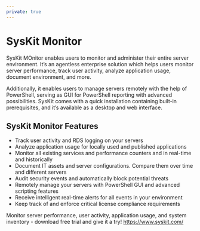 ```yaml
---
private: true
---
```

# SysKit Monitor

SysKit MOnitor enables users to monitor and administer their entire server environment. It’s an agentless enterprise solution which helps users monitor server performance, track user activity, analyze application usage, document environment, and more. 

Additionally, it enables users to manage servers remotely with the help of PowerShell, serving as GUI for PowerShell reporting with advanced possibilities. SysKit comes with a quick installation containing built-in prerequisites, and it’s available as a desktop and web interface.

## SysKit Monitor Features
* Track user activity and RDS logging on your servers
* Analyze application usage for locally used and published applications
* Monitor all existing services and performance counters and in real-time and historically
* Document IT assets and server configurations. Compare them over time and different servers
* Audit security events and automatically block potential threats
* Remotely manage your servers with PowerShell GUI and advanced scripting features
* Receive intelligent real-time alerts for all events in your environment
* Keep track of and enforce critical license compliance requirements


Monitor server performance, user activity, application usage, and system inventory - download free trial and give it a try!
https://www.syskit.com/
